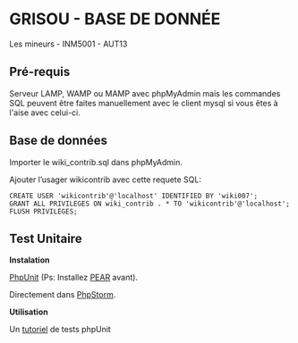 **GRISOU - BASE DE DONNÉE**
=======================
Les mineurs - INM5001 - AUT13


Pré-requis
----------
Serveur LAMP, WAMP ou MAMP avec phpMyAdmin mais les commandes SQL peuvent être faites
manuellement avec le client mysql si vous êtes à l'aise avec celui-ci.

Base de données
---------------

Importer le wiki_contrib.sql dans phpMyAdmin.

Ajouter l’usager wikicontrib avec cette requete SQL:

    CREATE USER 'wikicontrib'@'localhost' IDENTIFIED BY 'wiki007';
    GRANT ALL PRIVILEGES ON wiki_contrib . * TO 'wikicontrib'@'localhost';
    FLUSH PRIVILEGES;

Test Unitaire
-------------
**Instalation**

[PhpUnit][1]  (Ps: Installez [PEAR][3] avant).

Directement dans [PhpStorm][2].


**Utilisation**

Un [tutoriel][4] de tests phpUnit


  [1]: http://phpunit.de/manual/current/en/installation.html
  [2]: http://confluence.jetbrains.com/display/PhpStorm/PHPUnit+Installation+via+Composer+in+PhpStorm
  [3]: http://www.coolestguidesontheplanet.com/downtown/installing-pear-osx-109-mavericks-and-osx108107
  [4]: https://jtreminio.com/2013/03/unit-testing-tutorial-introduction-to-phpunit/